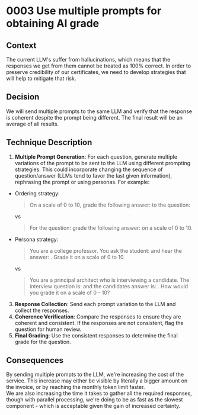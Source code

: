 # 0003 Use multiple prompts for obtaining AI grade

## Context

The current LLM's suffer from hallucinations, which means that the responses we get from them cannot be treated as 100% correct.
In order to preserve credibility of our certificates, we need to develop strategies that will help to mitigate that risk. 

## Decision

We will send multiple prompts to the same LLM and verify that the response is coherent despite the prompt being different.
The final result will be an average of all results.

## Technique Description

1. **Multiple Prompt Generation**: For each question, generate multiple variations of the prompt to be sent to the LLM using different prompting strategies. This could incorporate changing the sequence of question/answer (LLMs tend to favor the last given information), rephrasing the prompt or using personas. For example:
  - Ordering strategy:  
    > On a scale of 0 to 10, grade the following answer: <submitted answer> to the question: <question>

    vs

    > For the question: <question> grade the following answer: <submitted answer> on a scale of 0 to 10.
  - Persona strategy:  
    > You are a college professor. You ask the student: <question> and hear the answer: <submitted answer>. Grade it on a scale of 0 to 10


    vs

    > You are a principal architect who is interviewing a candidate. The interview question is: <question> and the candidates answer is: <submitted answer>. How would you grade it on a scale of 0 - 10?
3. **Response Collection**: Send each prompt variation to the LLM and collect the responses.
4. **Coherence Verification**: Compare the responses to ensure they are coherent and consistent. If the responses are not consistent, flag the question for human review.
5. **Final Grading**: Use the consistent responses to determine the final grade for the question.

## Consequences

By sending multiple prompts to the LLM, we're increasing the cost of the service. This increase may either be visible
by literally a bigger amount on the invoice, or by reaching the monthly token limit faster.  
We are also increasing the time it takes to gather all the required responses, though with parallel processing, we're doing to be as fast as the slowest component - which is acceptable given the gain of increased certainty.

